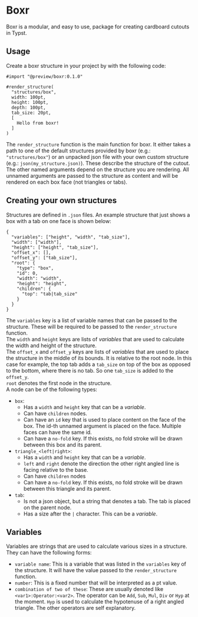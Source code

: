 # Boxr
Boxr is a modular, and easy to use, package for creating cardboard cutouts in Typst.

## Usage
Create a boxr structure in your project by with the following code:
```
#import "@preview/boxr:0.1.0"

#render_structure(
  "structures/box",
  width: 100pt,
  height: 100pt,
  depth: 100pt,
  tab_size: 20pt,
  [
    Hello from boxr!
  ]
)
```
The `render_structure` function is the main function for boxr. It either takes a path to one of the default structures provided by boxr (e.g.: `"structures/box"`) or an unpacked json file with your own custom structure (e.g.: `json(my_structure.json)`). These describe the structure of the cutout.\
The other named arguments depend on the structure you are rendering. All unnamed arguments are passed to the structure as content and will be rendered on each box face (not triangles or tabs).

## Creating your own structures
Structures are defined in `.json` files. An example structure that just shows a box with a tab on one face is shown below:
```
{
  "variables": ["height", "width", "tab_size"],
  "width": ["width"],
  "height": ["height", "tab_size"],
  "offset_x": [],
  "offset_y": ["tab_size"],
  "root": {
    "type": "box",
    "id": 0,
    "width": "width",
    "height": "height",
    "children": {
      "top": "tab|tab_size"
    }
  }
}
```
The `variables` key is a list of variable names that can be passed to the structure. These will be required to be passed to the `render_structure` function.\
The `width` and `height` keys are lists of *variables* that are used to calculate the width and height of the structure.\
The `offset_x` and `offset_y` keys are lists of *variables* that are used to place the structure in the middle of its bounds. It is relative to the root node. In this case for example, the top tab adds a `tab_size` on top of the box as opposed to the bottom, where there is no tab. So one `tab_size` is added to the `offset_y`.\
`root` denotes the first node in the structure.\
A node can be of the following types:
- `box`:
  - Has a `width` and `height` key that can be a *variable*.
  - Can have `children` nodes.
  - Can have an `id` key that is used to place content on the face of the box. The id-th unnamed argument is placed on the face. Multiple faces can have the same id.
  - Can have a `no-fold` key. If this exists, no fold stroke will be drawn between this box and its parent.
- `triangle_<left|right>`:
  - Has a `width` and `height` key that can be a *variable*.
  - `left` and `right` denote the direction the other right angled line is facing relative to the base.
  - Can have `children` nodes
  - Can have a `no-fold` key. If this exists, no fold stroke will be drawn between this triangle and its parent.
- `tab`:
  - Is not a json object, but a string that denotes a tab. The tab is placed on the parent node.
  - Has a size after the `|` character. This can be a *variable*.

## Variables
Variables are strings that are used to calculate various sizes in a structure. They can have the following forms:
- `variable name`: This is a variable that was listed in the `variables` key of the structure. It will have the value passed to the `render_structure` function.
- `number`: This is a fixed number that will be interpreted as a pt value.
- `combination of two of these`: These are usually denoted like `<var1>:Operator:<var2>`. The operator can be `Add`, `Sub`, `Mul`, `Div` or `Hyp` at the moment. `Hyp` is used to calculate the hypotenuse of a right angled triangle. The other operators are self explanatory.

